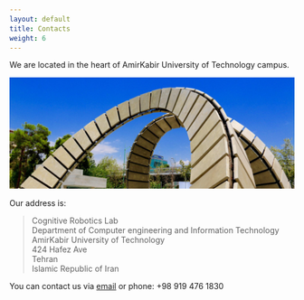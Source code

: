 ```yaml
---
layout: default
title: Contacts
weight: 6
---
```


We are located in the heart of AmirKabir University of Technology campus.

![AUT](images/amirkabir.png)

Our address is:

>Cognitive Robotics Lab<br>
> Department of Computer engineering and Information Technology <br>
>AmirKabir University of Technology<br>
>424 Hafez Ave<br>
>Tehran<br>
>Islamic Republic of Iran

You can contact us via [email](mailto:14taher@gmail.com) or phone: +98 919 476 1830
